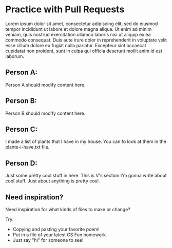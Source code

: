 # Practice with Pull Requests

Lorem ipsum dolor sit amet, consectetur adipiscing elit, sed do eiusmod tempor incididunt ut labore et dolore magna aliqua. Ut enim ad minim veniam, quis nostrud exercitation ullamco laboris nisi ut aliquip ex ea commodo consequat. Duis aute irure dolor in reprehenderit in voluptate velit esse cillum dolore eu fugiat nulla pariatur. Excepteur sint occaecat cupidatat non proident, sunt in culpa qui officia deserunt mollit anim id est laborum.

## Person A:

Person A should modify content here.

## Person B:

Person B should modify content here.

## Person C:

I made a list of plants that I have in my house. You can fo look at them in the plants-i-have.txt file.

## Person D:

Just some pretty cool stuff in here. This is V's section I'm gonna write about cool stuff. Just about anything is pretty cool. 

## Need inspiration?

Need inspiration for what kinds of files to make or change?

Try:

- Copying and pasting your favorite poem!
- Put in a file of your latest CS Fun homework
- Just say "hi" for someone to see!

